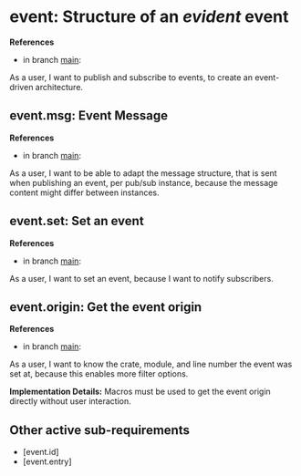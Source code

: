 # event: Structure of an *evident* event

**References**

- in branch [main](https://github.com/mhatzl/evident/tree/main): 

As a user, I want to publish and subscribe to events, to create an event-driven architecture.

## event.msg: Event Message

**References**

- in branch [main](https://github.com/mhatzl/evident/tree/main): 

As a user, I want to be able to adapt the message structure, that is sent when publishing an event, per pub/sub instance, because the message content might differ between instances.

## event.set: Set an event

**References**

- in branch [main](https://github.com/mhatzl/evident/tree/main): 

As a user, I want to set an event, because I want to notify subscribers.

## event.origin: Get the event origin

**References**

- in branch [main](https://github.com/mhatzl/evident/tree/main): 

As a user, I want to know the crate, module, and line number the event was set at, because this enables more filter options.

**Implementation Details:** Macros must be used to get the event origin directly without user interaction.

## Other active sub-requirements

- [<req>event.id]
- [<req>event.entry]
